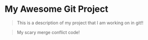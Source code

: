 # My Awesome Git Project

> This is a description of my project that I am working on in git!!

> My scary merge conflict code!
